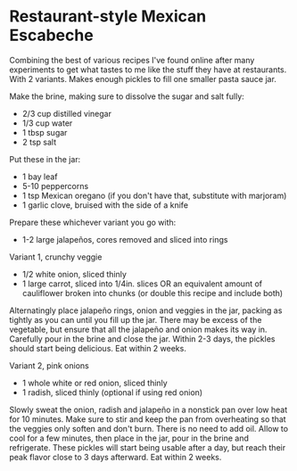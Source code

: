 # Restaurant-style Mexican Escabeche

Combining the best of various recipes I've found online after many experiments to get what tastes to me like the stuff they have at restaurants. With 2 variants. Makes enough pickles to fill one smaller pasta sauce jar.

Make the brine, making sure to dissolve the sugar and salt fully:
- 2/3 cup distilled vinegar
- 1/3 cup water
- 1 tbsp sugar
- 2 tsp salt

Put these in the jar:
- 1 bay leaf
- 5-10 peppercorns
- 1 tsp Mexican oregano (if you don't have that, substitute with marjoram)
- 1 garlic clove, bruised with the side of a knife

Prepare these whichever variant you go with:
- 1-2 large jalapeños, cores removed and sliced into rings

Variant 1, crunchy veggie
- 1/2 white onion, sliced thinly
- 1 large carrot, sliced into 1/4in. slices OR an equivalent amount of cauliflower broken into chunks (or double this recipe and include both)

Alternatingly place jalapeño rings, onion and veggies in the jar, packing as tightly as you can until you fill up the jar. There may be excess of the vegetable, but ensure that all the jalapeño and onion makes its way in. Carefully pour in the brine and close the jar. Within 2-3 days, the pickles should start being delicious. Eat within 2 weeks.

Variant 2, pink onions
- 1 whole white or red onion, sliced thinly
- 1 radish, sliced thinly (optional if using red onion)

Slowly sweat the onion, radish and jalapeño in a nonstick pan over low heat for 10 minutes. Make sure to stir and keep the pan from overheating so that the veggies only soften and don't burn. There is no need to add oil. Allow to cool for a few minutes, then place in the jar, pour in the brine and refrigerate. These pickles will start being usable after a day, but reach their peak flavor close to 3 days afterward. Eat within 2 weeks.
